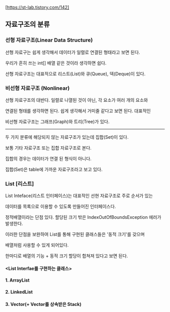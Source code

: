 
[https://st-lab.tistory.com/142]

## 자료구조의 분류

### 선형 자료구조(Linear Data Structure)

선형 자료구는 쉽게 생각해서 데이터가 일렬로 연결된 형태라고 보면 된다.

우리가 흔히 쓰는 int[] 배열 같은 것이라 생각하면 쉽다. 

선형 자료구조는 대표적으로 리스트(List)와 큐(Queue), 덱(Deque)이 있다. 


### 비선형 자료구조 (Nonlinear)

선형 자료구조의 대반다. 일렬로 나열된 것이 아닌, 각 요소가 여러 개의 요소와 

연결된 형태를 생각하면 된다. 쉽게 생각해서 거미줄 같다고 보면 된다. 대표적인 

비선형 자료구조는 그래프(Graph)와 트리(Tree)가 있다. 

<hr>

두 가지 분류에 해당되지 않는 자료구조가 있는데 집합(Set)이 있다. 

보통 기타 자료구조 또는 집합 자료구조로 본다. 

집합의 경우는 데이터가 연결 된 형식이 아니다. 

집합(Set)은 table에 가까운 자료구조라고 보고 있다. 



### List [리스트]

List Inteface(리스트 인터페이스)는 대표적인 선현 자료구조로 주로 순서가 있는 

데이터를 목록으로 이용할 수 있도록 만들어진 인터페이스다. 

정적배열이라는 단점 있다. 할당된 크기 밖은 IndexOutOfBoundsException 에러가 발생한다. 

이러한 단점을 보완하여 List를 통해 구현된 클래스들은 '동적 크기'를 갖으며

배열처럼 사용할 수 있게 되어있다. 

한마디로 배열의 기능 + 동적 크기 할당이 합쳐져 있다고 보면 된다. 


#### <List Interfae를 구현하는 클래스>
#### 1. ArrayList
#### 2. LinkedList
#### 3. Vector(+ Vector를 상속받은 Stack)


